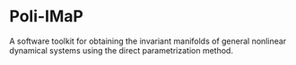 # Poli-IMaP
A software toolkit for obtaining the invariant manifolds of general nonlinear dynamical systems using the direct parametrization method.



